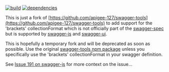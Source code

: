 [![build](https://travis-ci.org/ddm/swagger-tools.svg)](https://travis-ci.org/ddm/swagger-tools)
[![dependencies](https://david-dm.org/ddm/sswagger-tools.svg)](https://david-dm.org/ddm/swagger-tools)

This is just a fork of [https://github.com/apigee-127/swagger-tools](https://github.com/apigee-127/swagger-tools) to add
support for the 'brackets' collectionFormat which is not officially part of the 
[swagger-spec](https://github.com/swagger-api/swagger-spec) but is supported by [swagger-js](https://github.com/swagger-api/swagger-js) and [swagger-ui](https://github.com/swagger-api/swagger-ui).

This is hopefully a temporary fork and will be deprecated as soon as possible. Use the original [swagger-tools npm package](https://www.npmjs.com/package/swagger-tools) unless you specifically use the 'brackets' collectionFormat in your swagger definition.

See [Issue 191 on swagger-js](https://github.com/swagger-api/swagger-js/issues/191#issuecomment-92985498) for more context on the issue...